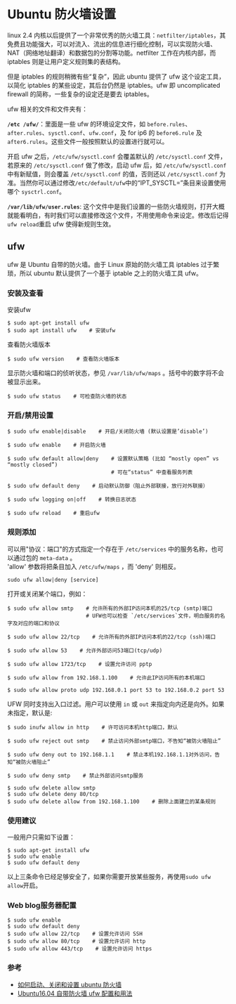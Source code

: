 # Ubuntu 防火墙设置

linux 2.4 内核以后提供了一个非常优秀的防火墙工具：`netfilter/iptables`，其免费且功能强大，可以对流入、流出的信息进行细化控制，可以实现防火墙、NAT（网络地址翻译）和数据包的分割等功能。netfilter 工作在内核内部，而 iptables 则是让用户定义规则集的表结构。

但是 iptables 的规则稍微有些“复杂”，因此 ubuntu 提供了 ufw 这个设定工具，以简化 iptables 的某些设定，其后台仍然是 iptables。ufw 即 uncomplicated firewall 的简称，一些复杂的设定还是要去 iptables。

ufw 相关的文件和文件夹有：

**`/etc /ufw/`**：里面是一些 ufw 的环境设定文件，如 `before.rules`、`after.rules`、`sysctl.conf`、`ufw.conf`，及 for ip6 的 `before6.rule` 及 `after6.rules`。这些文件一般按照默认的设置进行就可以。

开启 ufw 之后，`/etc/ufw/sysctl.conf` 会覆盖默认的 `/etc/sysctl.conf` 文件，若原来的 `/etc/sysctl.conf` 做了修改，启动 ufw 后，如 `/etc/ufw/sysctl.conf` 中有新赋值，则会覆盖 `/etc/sysctl.conf` 的值，否则还以 `/etc/sysctl.conf` 为准。当然你可以通过修改`/etc/default/ufw`中的“IPT_SYSCTL=”条目来设置使用哪个 `sysctrl.conf`。

**`/var/lib/ufw/user.rules`**: 这个文件中是我们设置的一些防火墙规则，打开大概就能看明白，有时我们可以直接修改这个文件，不用使用命令来设定。修改后记得`ufw reload`重启 ufw 使得新规则生效。

## ufw

ufw 是 Ubuntu 自带的防火墙。由于 Linux 原始的防火墙工具 iptables 过于繁琐，所以 ubuntu 默认提供了一个基于 iptable 之上的防火墙工具 ufw。

### 安装及查看

安装ufw

    $ sudo apt-get install ufw
    $ sudo apt install ufw    # 安装ufw

查看防火墙版本

    $ sudo ufw version    # 查看防火墙版本

显示防火墙和端口的侦听状态，参见 `/var/lib/ufw/maps` 。括号中的数字将不会被显示出来。

    $ sudo ufw status    # 可检查防火墙的状态

### 开启/禁用设置

    $ sudo ufw enable|disable    # 开启/关闭防火墙 (默认设置是’disable’)

    $ sudo ufw enable    # 开启防火墙

    $ sudo ufw default allow|deny    # 设置默认策略 (比如 “mostly open” vs “mostly closed”)
                                     # 可在“status” 中查看服务列表

    $ sudo ufw default deny    # 启动默认防御（阻止外部联接，放行对外联接）

    $ sudo ufw logging on|off    # 转换日志状态

    $ sudo ufw reload    # 重启ufw

### 规则添加

可以用"协议：端口"的方式指定一个存在于 `/etc/services` 中的服务名称，也可以通过包的 `meta-data` 。
<br>'allow' 参数将把条目加入 `/etc/ufw/maps` ，而 'deny' 则相反。

    sudo ufw allow|deny [service]

打开或关闭某个端口，例如：

    $ sudo ufw allow smtp    # 允许所有的外部IP访问本机的25/tcp (smtp)端口
                             # UFW也可以检查 `/etc/services`文件，明白服务的名字及对应的端口和协议

    $ sudo ufw allow 22/tcp    # 允许所有的外部IP访问本机的22/tcp (ssh)端口

    $ sudo ufw allow 53    # 允许外部访问53端口(tcp/udp)

    $ sudo ufw allow 1723/tcp    # 设置允许访问 pptp

    $ sudo ufw allow from 192.168.1.100    # 允许此IP访问所有的本机端口

    $ sudo ufw allow proto udp 192.168.0.1 port 53 to 192.168.0.2 port 53

UFW 同时支持出入口过滤。用户可以使用 `in` 或 `out` 来指定向内还是向外。如果未指定，默认是:

    $ sudo inufw allow in http    # 许可访问本机http端口，默认

    $ sudo ufw reject out smtp    # 禁止访问外部smtp端口，不告知“被防火墙阻止”

    $ sudo ufw deny out to 192.168.1.1    # 禁止本机192.168.1.1对外访问，告知“被防火墙阻止”

    $ sudo ufw deny smtp    # 禁止外部访问smtp服务

    $ sudo ufw delete allow smtp
    $ sudo ufw delete deny 80/tcp
    $ sudo ufw delete allow from 192.168.1.100    # 删除上面建立的某条规则

### 使用建议

一般用户只需如下设置：

    $ sudo apt-get install ufw
    $ sudo ufw enable
    $ sudo ufw default deny

以上三条命令已经足够安全了，如果你需要开放某些服务，再使用`sudo ufw allow`开启。

### Web blog服务器配置

    $ sudo ufw enable
    $ sudo ufw default deny
    $ sudo ufw allow 22/tcp    # 设置允许访问 SSH
    $ sudo ufw allow 80/tcp    # 设置允许访问 http
    $ sudo ufw allow 443/tcp    # 设置允许访问 https

### 参考

- [如何启动、关闭和设置 ubuntu 防火墙](https://www.cnblogs.com/yuxuan007/p/8043419.html)
- [Ubuntu16.04 自带防火墙 ufw 配置和用法](https://blog.csdn.net/u014389734/article/details/81814247)
